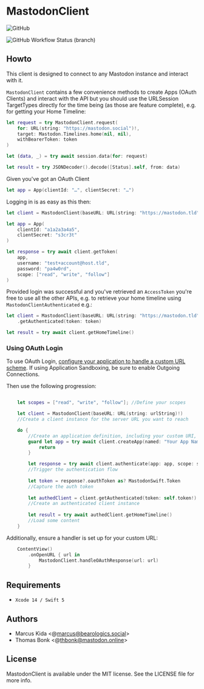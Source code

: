 # MastodonClient

![GitHub](https://img.shields.io/github/license/Swiftodon/Mastodon.swift)

![GitHub Workflow Status (branch)](https://img.shields.io/github/workflow/status/Swiftodon/Mastodon.swift/Run%20tests/main)

## Howto

This client is designed to connect to any Mastodon instance and interact with it.

`MastodonClient` contains a few convenience methods to create Apps (OAuth Clients) and interact with the API but you should use the URLSession TargetTypes directly for the time being (as those are feature complete), e.g. for getting your Home Timeline:

```swift
let request = try MastodonClient.request(
    for: URL(string: "https://mastodon.social")!,
    target: Mastodon.Timelines.home(nil, nil),
    withBearerToken: token
)

let (data, _) = try await session.data(for: request)

let result = try JSONDecoder().decode([Status].self, from: data)
```

Given you've got an OAuth Client

```swift
let app = App(clientId: "…", clientSecret: "…")
```

Logging in is as easy as this then:

```swift
let client = MastodonClient(baseURL: URL(string: "https://mastodon.tld")!)

let app = App(
    clientId: "a1a2a3a4a5",
    clientSecret: "s3cr3t"
)

let response = try await client.getToken(
    app,
    username: "test+account@host.tld",
    password: "pa4w0rd",
    scope: ["read", "write", "follow"]
)
```

Provided login was successful and you've retrieved an `AccessToken` you're free to use all the other APIs, e.g. to retrieve your home timeline using `MastodonClientAuthenticated` e.g.:

```swift
let client = MastodonClient(baseURL: URL(string: "https://mastodon.tld")!)
    .getAuthenticated(token: token)

let result = try await client.getHomeTimeline()
```

### Using OAuth Login

To use OAuth Login, [configure your application to handle a custom URL scheme](https://developer.apple.com/documentation/xcode/defining-a-custom-url-scheme-for-your-app). If using Application Sandboxing, be sure to enable Outgoing Connections.

Then use the following progression:

```swift

    let scopes = ["read", "write", "follow"]; //Define your scopes

    let client = MastodonClient(baseURL: URL(string: urlString)!)
    //Create a client instance for the server URL you want to reach

    do {
        //Create an application definition, including your custom URI, and register it with the server:
        guard let app = try await client.createApp(named: "Your App Name", redirectUri: "your-url-scheme://", scopes: scopes, website: URL(string: "https://your-url")!) else {
            return
        }

        let response = try await client.authenticate(app: app, scope: scopes )
        //Trigger the authentication flow
        
        let token = response?.oauthToken as? MastodonSwift.Token
        //Capture the auth token
        
        let authedClient = client.getAuthenticated(token: self.token!)
        //Create an authenticated client instance
        
        let result = try await authedClient.getHomeTimeline()
        //Load some content
    }

```

Additionally, ensure a handler is set up for your custom URL:

```swift 
    ContentView()
        .onOpenURL { url in
            MastodonClient.handleOAuthResponse(url: url)
        }

```



## Requirements

- `Xcode 14 / Swift 5`

## Authors

- Marcus Kida <@marcus@bearologics.social>
- Thomas Bonk <@thbonk@mastodon.online>

## License

MastodonClient is available under the MIT license. See the LICENSE file for more info.
